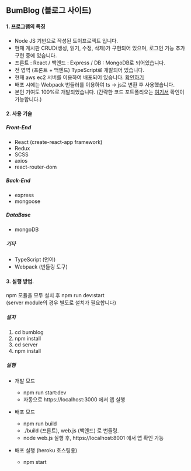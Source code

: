 ## BumBlog (블로그 사이트)

#### 1. 프로그램의 특징

* Node JS 기반으로 작성된 토이프로젝트 입니다.
* 현재 게시판 CRUD(생성, 읽기, 수정, 삭제)가 구현되어 있으며, 로그인 기능 추가 구현 중에 있습니다.
* 프론트 : React / 백엔드 : Express / DB : MongoDB로 되어있습니다.
* 전 영역 (프론트 + 백엔드) TypeScript로 개발되어 있습니다.
* 현재 aws ec2 서버를 이용하여 배포되어 있습니다. [확인하기](https://bumblog.net/)
* 배포 시에는 Webpack 번들러를 이용하여 ts -> js로 변환 후 사용했습니다.
* 본인 기여도 100%로 개발되었습니다. (간략한 코드 포트폴리오는 [여기서](https://docs.google.com/presentation/d/1K_wRe0whovbAt0aJoLSoHcVZUKjVxyOsBKXIjpRQOBs/edit?usp=sharing) 확인이 가능합니다.)

#### 2. 사용 기술

##### Front-End
* React (create-react-app framework)
* Redux
* SCSS
* axios
* react-router-dom
  
##### Back-End
* express
* mongoose
  
##### DataBase
* mongoDB 
  
##### 기타
* TypeScript (언어)
* Webpack (번들링 도구)

#### 3. 실행 방법.

npm 모듈을 모두 설치 후 npm run dev:start <br />
(server module의 경우 별도로 설치가 필요합니다)

##### 설치 

1. cd bumblog
2. npm install
3. cd server
4. npm install
 
##### 실행

 * 개발 모드
   * npm run start:dev
   * 자동으로 https://localhost:3000 에서 앱 실행
 
 * 배포 모드
   * npm run build
   * ./build (프론트), web.js (백엔드) 로 번들링.
   * node web.js 실행 후, https://localhost:8001 에서 앱 확인 가능
   
 * 배포 실행 (heroku 호스팅용)
   * npm start
 
 
